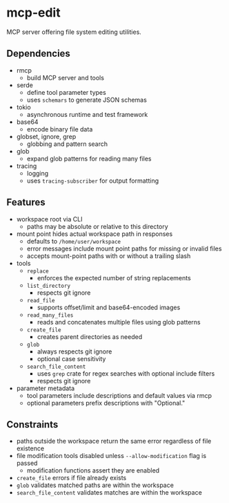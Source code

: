 # mcp-edit
MCP server offering file system editing utilities.

## Dependencies
- rmcp
  - build MCP server and tools
- serde
  - define tool parameter types
  - uses `schemars` to generate JSON schemas
- tokio
  - asynchronous runtime and test framework
- base64
  - encode binary file data
- globset, ignore, grep
  - globbing and pattern search
- glob
  - expand glob patterns for reading many files
- tracing
  - logging
  - uses `tracing-subscriber` for output formatting

## Features
- workspace root via CLI
  - paths may be absolute or relative to this directory
- mount point hides actual workspace path in responses
  - defaults to `/home/user/workspace`
  - error messages include mount point paths for missing or invalid files
  - accepts mount-point paths with or without a trailing slash
- tools
  - `replace`
    - enforces the expected number of string replacements
  - `list_directory`
    - respects git ignore
  - `read_file`
    - supports offset/limit and base64-encoded images
  - `read_many_files`
    - reads and concatenates multiple files using glob patterns
  - `create_file`
    - creates parent directories as needed
  - `glob`
    - always respects git ignore
    - optional case sensitivity
  - `search_file_content`
    - uses `grep` crate for regex searches with optional include filters
    - respects git ignore
- parameter metadata
  - tool parameters include descriptions and default values via rmcp
  - optional parameters prefix descriptions with "Optional."

## Constraints
- paths outside the workspace return the same error regardless of file existence
- file modification tools disabled unless `--allow-modification` flag is passed
  - modification functions assert they are enabled
- `create_file` errors if file already exists
- `glob` validates matched paths are within the workspace
- `search_file_content` validates matches are within the workspace
